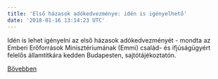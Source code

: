 ```yaml
---
title: 'Első házasok adókedvezménye: idén is igényelhető'
date: '2018-01-16 13:14:23 UTC'
---
```


Idén is lehet igényelni az első házasok adókedvezményét - mondta az Emberi Erőforrások Minisztériumának (Emmi) család- és ifjúságügyért felelős államtitkára kedden Budapesten, sajtótájékoztatón.


[Bővebben](http://ift.tt/2DmElxE)
